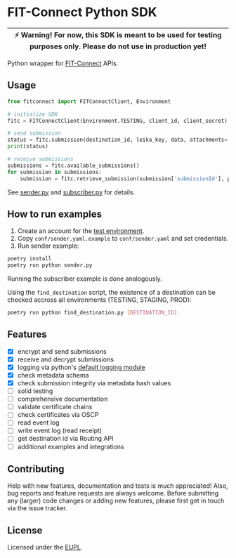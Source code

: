 # FIT-Connect Python SDK

| :zap: Warning! For now, this SDK is meant to be used for testing purposes only. Please do not use in production yet! |
|----------------------------------------------------------------------------------------------------------------------|

Python wrapper for [FIT-Connect](https://docs.fitko.de/fit-connect/) APIs.

## Usage
```python
from fitconnect import FITConnectClient, Environment

# initialize SDK
fitc = FITConnectClient(Environment.TESTING, client_id, client_secret)

# send submission
status = fitc.submission(destination_id, leika_key, data, attachments=[])
print(status)

# receive submissions
submissions = fitc.available_submissions()
for submission in submissions:
    submission = fitc.retrieve_submission(submission['submissionId'], private_key_decryption)
```

See [sender.py](./sender.py) and [subscriber.py](./subscriber.py) for details.

## How to run examples
1. Create an account for the [test environment](https://docs.fitko.de/fit-connect/docs/getting-started/account).
2. Copy `conf/sender.yaml.example` to `conf/sender.yaml` and set credentials.
3. Run sender example:

```bash
poetry install
poetry run python sender.py
```

Running the subscriber example is done analogously.

Using the `find_destination` script, the existence of a destination can be checked accross all environments (TESTING, STAGING, PROD):
```bash
poetry run python find_destination.py [DESTINATION_ID]
```

## Features
- [x] encrypt and send submissions
- [x] receive and decrypt submissions
- [x] logging via python's [default logging module](https://docs.python.org/3/library/logging.html)
- [x] check metadata schema
- [x] check submission integrity via metadata hash values
- [ ] solid testing
- [ ] comprehensive documentation
- [ ] validate certificate chains
- [ ] check certificates via OSCP
- [ ] read event log
- [ ] write event log (read receipt)
- [ ] get destination id via Routing API
- [ ] additional examples and integrations

## Contributing
Help with new features, documentation and tests is much appreciated!
Also, bug reports and feature requests are always welcome.
Before submitting any (larger) code changes or adding new features, please first get in touch via the issue tracker.

## License
Licensed under the [EUPL](./LICENSE.txt).
